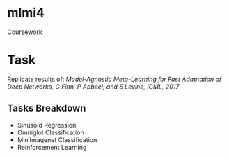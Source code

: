 # mlmi4
Coursework

# Task

Replicate results of: *Model-Agnostic Meta-Learning for Fast Adaptation of Deep Networks, C Finn, P Abbeel, and S Levine, ICML, 2017*

## Tasks Breakdown

- Sinusoid Regression
- Omniglot Classification
- MiniImagenet Classification
- Reinforcement Learning
